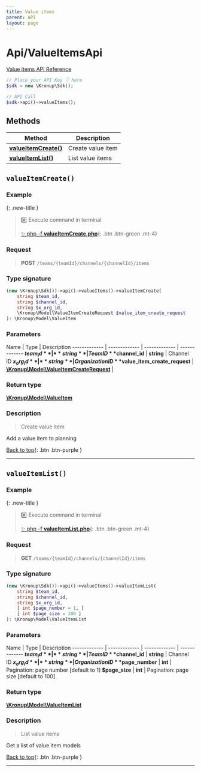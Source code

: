 ```yaml
---
title: Value items
parent: API
layout: page
---
```


# Api/ValueItemsApi

[Value items API Reference](https://api.kronup.com/#tag/Value-items)

```php
// Place your API Key 👇 here
$sdk = new \Kronup\Sdk();

// API Call
$sdk->api()->valueItems();
```

## Methods

Method | Description
------------- | -------------
[**valueItemCreate()**](#valueitemcreate) | Create value item
[**valueItemList()**](#valueitemlist) | List value items


## `valueItemCreate()`

### Example

{: .new-title }
> #️⃣ Execute command in terminal 
> 
> [✨ php -f **valueItemCreate.php**](https://github.com/kronup/kronup-php/blob/main/examples/Api/ValueItemsApi/valueItemCreate.php){: .btn .btn-green .mt-4}

### Request

> **POST** `/teams/{teamId}/channels/{channelId}/items`

### Type signature

```php
(new \Kronup\Sdk())->api()->valueItems()->valueItemCreate(
    string $team_id,
    string $channel_id,
    string $x_org_id,
    \Kronup\Model\ValueItemCreateRequest $value_item_create_request
): \Kronup\Model\ValueItem
```

### Parameters

Name | Type | Description
------------- | ------------- | ------------- | -------------
 **$team_id** | **string**  | Team ID 
 **$channel_id** | **string**  | Channel ID 
 **$x_org_id** | **string**  | Organization ID 
 **$value_item_create_request** | [**\Kronup\Model\ValueItemCreateRequest**](../../Model/ValueItemCreateRequest) |  

### Return type

[**\Kronup\Model\ValueItem**](../../Model/ValueItem)

### Description

> Create value item

Add a value item to planning

[Back to top](#top){: .btn .btn-purple }

---


## `valueItemList()`

### Example

{: .new-title }
> #️⃣ Execute command in terminal 
> 
> [✨ php -f **valueItemList.php**](https://github.com/kronup/kronup-php/blob/main/examples/Api/ValueItemsApi/valueItemList.php){: .btn .btn-green .mt-4}

### Request

> **GET** `/teams/{teamId}/channels/{channelId}/items`

### Type signature

```php
(new \Kronup\Sdk())->api()->valueItems()->valueItemList(
    string $team_id,
    string $channel_id,
    string $x_org_id,
    [ int $page_number = 1, ]
    [ int $page_size = 100 ]
): \Kronup\Model\ValueItemList
```

### Parameters

Name | Type | Description
------------- | ------------- | ------------- | -------------
 **$team_id** | **string**  | Team ID 
 **$channel_id** | **string**  | Channel ID 
 **$x_org_id** | **string**  | Organization ID 
 **$page_number** | **int**  | Pagination: page number  [default to 1]
 **$page_size** | **int**  | Pagination: page size  [default to 100]

### Return type

[**\Kronup\Model\ValueItemList**](../../Model/ValueItemList)

### Description

> List value items

Get a list of value item models

[Back to top](#top){: .btn .btn-purple }

---
